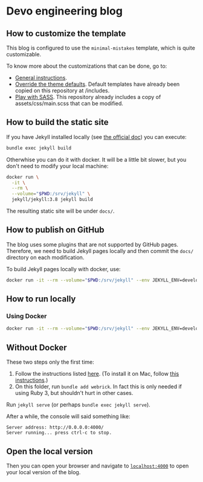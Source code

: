 # Devo engineering blog

## How to customize the template

This blog is configured to use the `minimal-mistakes` template, which is quite customizable.

To know more about the customizations that can be done, go to:

- [General instructions](https://mmistakes.github.io/minimal-mistakes/docs/configuration/).
- [Override the theme defaults](https://mmistakes.github.io/minimal-mistakes/docs/overriding-theme-defaults/).
  Default templates have already been copied on this repository at /includes.
- [Play with SASS](https://mmistakes.github.io/minimal-mistakes/docs/stylesheets/).
  This repository already includes a copy of assets/css/main.scss that can be modified.

## How to build the static site

If you have Jekyll installed locally (see [the official doc](https://jekyllrb.com/docs/installation/))
you can execute:

```sh
bundle exec jekyll build
```

Otherwhise you can do it with docker.
It will be a little bit slower, but you don't need to modify your local machine:

```sh
docker run \
  -it \
  --rm \
  --volume="$PWD:/srv/jekyll" \
  jekyll/jekyll:3.8 jekyll build
```

The resulting static site will be under `docs/`.

## How to publish on GitHub

The blog uses some plugins that are not supported by GitHub pages.
Therefore, we need to build Jekyll pages locally and then commit the `docs/`
directory on each modification.

To build Jekyll pages locally with docker, use:

```sh
docker run -it --rm --volume="$PWD:/srv/jekyll" --env JEKYLL_ENV=development -p 4000:4000 jekyll/jekyll:3.8 jekyll build
```

## How to run locally

### Using Docker

```sh
docker run -it --rm --volume="$PWD:/srv/jekyll" --env JEKYLL_ENV=development -p 4000:4000 jekyll/jekyll:3.8 jekyll serve
```

## Without Docker

These two steps only the first time:

1. Follow the instructions listed [here](https://jekyllrb.com/docs/installation/).
  (To install it on Mac, follow [this instructions](https://jekyllrb.com/docs/installation/macos/).)
1. On this folder, run `bundle add webrick`. In fact this is only needed if using Ruby 3, but shouldn't hurt in other cases.

Run `jekyll serve` (or perhaps `bundle exec jekyll serve`).

After a while, the console will said something like:

```
Server address: http://0.0.0.0:4000/   
Server running... press ctrl-c to stop.
```

## Open the local version

Then you can open your browser and navigate to [`localhost:4000`](http://localhost:4000/) to open your local version of the blog.
